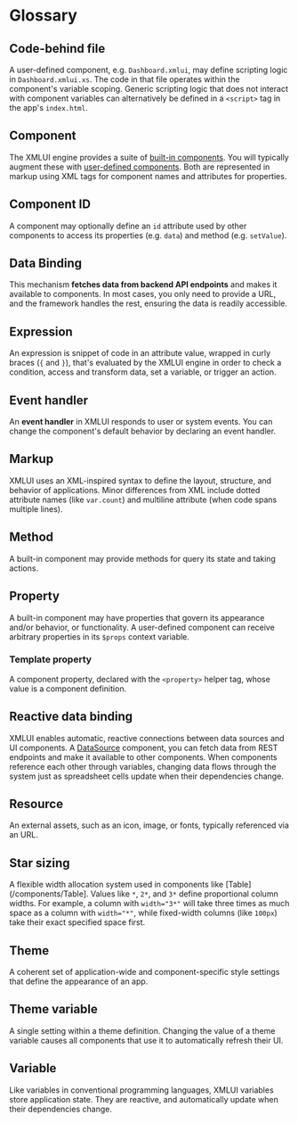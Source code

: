# Glossary

## Code-behind file

A user-defined component, e.g. `Dashboard.xmlui`, may define scripting logic in `Dashboard.xmlui.xs`. The code in that file operates within the component's variable scoping. Generic scripting logic that does not interact with component variables can alternatively be defined in a `<script>` tag in the app's `index.html`.

## Component

The XMLUI engine provides a suite of [built-in components](/components/_overview). You will typically augment these with [user-defined components](/components-intro). Both are represented in markup using XML tags for component names and attributes for properties.

## Component ID

A component may optionally define an `id` attribute used by other components to access its properties (e.g. `data`) and method (e.g. `setValue`).

## Data Binding

This mechanism **fetches data from backend API endpoints** and makes it available to components. In most cases, you only need to provide a URL, and the framework handles the rest, ensuring the data is readily accessible.

## Expression

An expression is snippet of code in an attribute value, wrapped in curly braces (`{` and `}`), that's evaluated by the XMLUI engine in order to check a condition, access and transform data, set a variable, or trigger an action.

## Event handler

An **event handler** in XMLUI responds to user or system events. You can change the component's default behavior by declaring an event handler.

## Markup

XMLUI uses an XML-inspired syntax to define the layout, structure, and behavior of applications. Minor differences from XML include dotted attribute names (like `var.count`) and multiline attribute (when code spans multiple lines).

## Method

A built-in component may provide methods for query its state and taking actions.

## Property

A built-in component may have properties that govern its appearance and/or behavior, or functionality. A user-defined component can receive arbitrary properties in its `$props` context variable.

### Template property

A component property, declared with the `<property>` helper tag, whose value is a component definition.

## Reactive data binding

XMLUI enables automatic, reactive connections between data sources and UI components. A [DataSource](/components/DataSource) component, you can fetch data from REST endpoints and make it available to other components. When components reference each other through variables, changing data flows through the system just as spreadsheet cells update when their dependencies change.

## Resource

An external assets, such as an icon, image, or fonts, typically referenced via an URL.

## Star sizing

A flexible width allocation system used in components like [Table](/components/Table]. Values like `*`, `2*`, and `3*` define proportional column widths. For example, a column with `width="3*"` will take three times as much space as a column with `width="*"`, while fixed-width columns (like `100px`) take their exact specified space first.

## Theme

A coherent set of application-wide and component-specific style settings that define the appearance of an app.

## Theme variable

A single setting within a theme definition. Changing the value of a theme variable causes all components that use it to automatically refresh their UI.

## Variable

Like variables in conventional programming languages, XMLUI variables store application state. They are reactive, and automatically update when their dependencies change.



